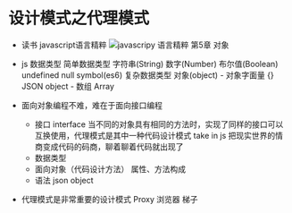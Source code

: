 # 设计模式之代理模式

- 读书 javascript语言精粹
    ![javascripy 语言精粹](https://img13.360buyimg.com/n1/s200x200_g13/M02/04/0E/rBEhVFHbZw0IAAAAAALFxgN_LSsAAA3fgLESAwAAsXe559.jpg)
    第5章 对象

- js 数据类型
    简单数据类型
        字符串(String) 数字(Number) 布尔值(Boolean) undefined null symbol(es6)
    复杂数据类型 对象(object)
        - 对象字面量 {} JSON object
        - 数组 Array

- 面向对象编程不难，难在于面向接口编程
    - 接口 interface
        当不同的对象具有相同的方法时，实现了同样的接口可以互换使用，代理模式是其中一种代码设计模式
        take in js 把现实世界的情商变成代码的码商，聊着聊着代码就出现了
    - 数据类型
    - 面向对象（代码设计方法） 属性、方法构成
    - 语法 json object
- 代理模式是非常重要的设计模式 Proxy
    浏览器
    梯子